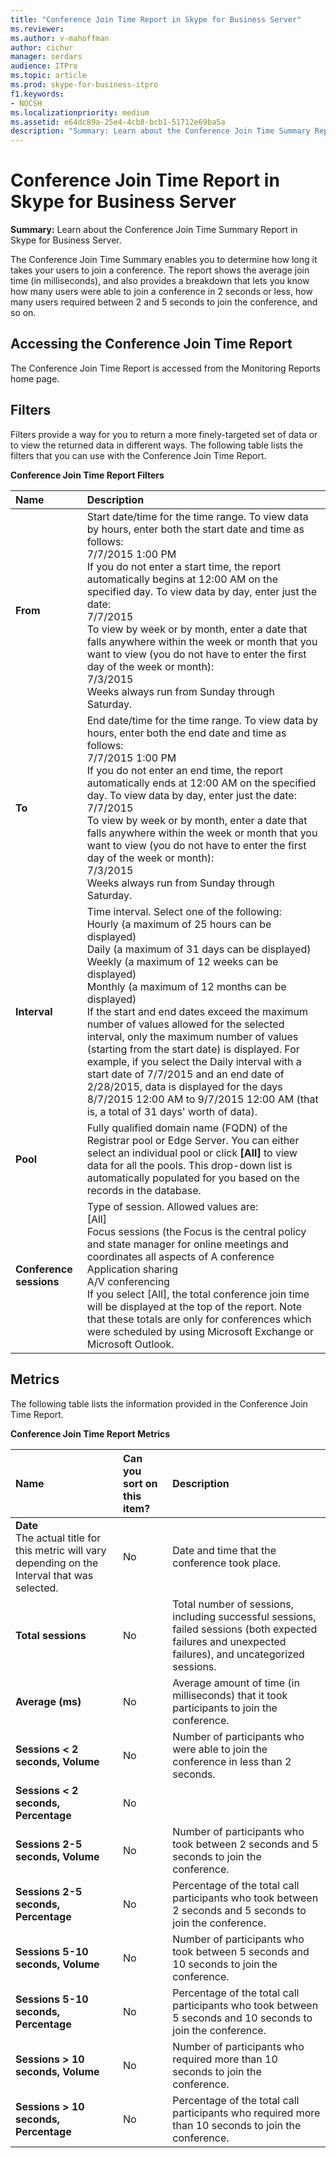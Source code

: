 ```yaml
---
title: "Conference Join Time Report in Skype for Business Server"
ms.reviewer: 
ms.author: v-mahoffman
author: cichur
manager: serdars
audience: ITPro
ms.topic: article
ms.prod: skype-for-business-itpro
f1.keywords:
- NOCSH
ms.localizationpriority: medium
ms.assetid: e64dc89a-25e4-4cb8-bcb1-51712e69ba5a
description: "Summary: Learn about the Conference Join Time Summary Report in Skype for Business Server."
---
```


# Conference Join Time Report in Skype for Business Server
 
**Summary:** Learn about the Conference Join Time Summary Report in Skype for Business Server.
  
The Conference Join Time Summary enables you to determine how long it takes your users to join a conference. The report shows the average join time (in milliseconds), and also provides a breakdown that lets you know how many users were able to join a conference in 2 seconds or less, how many users required between 2 and 5 seconds to join the conference, and so on.
  
## Accessing the Conference Join Time Report

The Conference Join Time Report is accessed from the Monitoring Reports home page.
  
## Filters

Filters provide a way for you to return a more finely-targeted set of data or to view the returned data in different ways. The following table lists the filters that you can use with the Conference Join Time Report.
  
**Conference Join Time Report Filters**

|**Name**|**Description**|
|:-----|:-----|
|**From** <br/> |Start date/time for the time range. To view data by hours, enter both the start date and time as follows:  <br/> 7/7/2015 1:00 PM  <br/> If you do not enter a start time, the report automatically begins at 12:00 AM on the specified day. To view data by day, enter just the date:  <br/> 7/7/2015  <br/> To view by week or by month, enter a date that falls anywhere within the week or month that you want to view (you do not have to enter the first day of the week or month):  <br/> 7/3/2015  <br/> Weeks always run from Sunday through Saturday.  <br/> |
|**To** <br/> |End date/time for the time range. To view data by hours, enter both the end date and time as follows:  <br/> 7/7/2015 1:00 PM  <br/> If you do not enter an end time, the report automatically ends at 12:00 AM on the specified day. To view data by day, enter just the date:  <br/> 7/7/2015  <br/> To view by week or by month, enter a date that falls anywhere within the week or month that you want to view (you do not have to enter the first day of the week or month):  <br/> 7/3/2015  <br/> Weeks always run from Sunday through Saturday.  <br/> |
|**Interval** <br/> | Time interval. Select one of the following: <br/>  Hourly (a maximum of 25 hours can be displayed) <br/>  Daily (a maximum of 31 days can be displayed) <br/>  Weekly (a maximum of 12 weeks can be displayed) <br/>  Monthly (a maximum of 12 months can be displayed) <br/>  If the start and end dates exceed the maximum number of values allowed for the selected interval, only the maximum number of values (starting from the start date) is displayed. For example, if you select the Daily interval with a start date of 7/7/2015 and an end date of 2/28/2015, data is displayed for the days 8/7/2015 12:00 AM to 9/7/2015 12:00 AM (that is, a total of 31 days' worth of data). <br/> |
|**Pool** <br/> |Fully qualified domain name (FQDN) of the Registrar pool or Edge Server. You can either select an individual pool or click **[All]** to view data for all the pools. This drop-down list is automatically populated for you based on the records in the database. <br/> |
|**Conference sessions** <br/> | Type of session. Allowed values are: <br/>  [All] <br/>  Focus sessions (the Focus is the central policy and state manager for online meetings and coordinates all aspects of A conference <br/>  Application sharing <br/>  A/V conferencing <br/>  If you select [All], the total conference join time will be displayed at the top of the report. Note that these totals are only for conferences which were scheduled by using Microsoft Exchange or Microsoft Outlook. <br/> |
   
## Metrics

The following table lists the information provided in the Conference Join Time Report.
  
**Conference Join Time Report Metrics**

|**Name**|**Can you sort on this item?**|**Description**|
|:-----|:-----|:-----|
|**Date** <br/> The actual title for this metric will vary depending on the Interval that was selected.  <br/> |No  <br/> |Date and time that the conference took place.  <br/> |
|**Total sessions** <br/> |No  <br/> |Total number of sessions, including successful sessions, failed sessions (both expected failures and unexpected failures), and uncategorized sessions.  <br/> |
|**Average (ms)** <br/> |No  <br/> |Average amount of time (in milliseconds) that it took participants to join the conference.  <br/> |
|**Sessions \< 2 seconds, Volume** <br/> |No  <br/> |Number of participants who were able to join the conference in less than 2 seconds.  <br/> |
|**Sessions \< 2 seconds, Percentage** <br/> |No  <br/> ||
|**Sessions 2-5 seconds, Volume** <br/> |No  <br/> |Number of participants who took between 2 seconds and 5 seconds to join the conference.  <br/> |
|**Sessions 2-5 seconds, Percentage** <br/> |No  <br/> |Percentage of the total call participants who took between 2 seconds and 5 seconds to join the conference.  <br/> |
|**Sessions 5-10 seconds, Volume** <br/> |No  <br/> |Number of participants who took between 5 seconds and 10 seconds to join the conference.  <br/> |
|**Sessions 5-10 seconds, Percentage** <br/> |No  <br/> |Percentage of the total call participants who took between 5 seconds and 10 seconds to join the conference.  <br/> |
|**Sessions \> 10 seconds, Volume** <br/> |No  <br/> |Number of participants who required more than 10 seconds to join the conference.  <br/> |
|**Sessions \> 10 seconds, Percentage** <br/> |No  <br/> |Percentage of the total call participants who required more than 10 seconds to join the conference.  <br/> |
   

